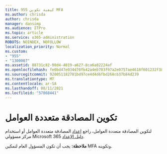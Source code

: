 ```yaml
---
title: 955 كيفية تكوين MFA
ms.author: chrisda
author: chrisda
manager: dansimp
ms.audience: ITPro
ms.topic: article
ms.service: o365-administration
ROBOTS: NOINDEX, NOFOLLOW
localization_priority: Normal
ms.custom:
- "955"
- "1300007"
ms.assetid: 88731c82-90d4-4019-a627-8ca6a82224af
ms.openlocfilehash: fe0bd47e034d70fb42a4eb703f97a2e0757ae4618f601232f385346954389f86
ms.sourcegitcommit: 920051182781bd97ce4d4d6fbd268cb37b84d239
ms.translationtype: MT
ms.contentlocale: ar-SA
ms.lasthandoff: 08/11/2021
ms.locfileid: "57868441"
---
```

# <a name="configure-multifactor-authentication"></a>تكوين المصادقة متعددة العوامل

لتكوين المصادقة متعددة العوامل، راجع [إعداد](https://docs.microsoft.com/microsoft-365/admin/security-and-compliance/set-up-multi-factor-authentication) المصادقة متعددة العوامل أو استخدام مركز مسؤولي Microsoft 365 [دليل الإعداد](https://admin.microsoft.com/AdminPortal/Home?ref=/modernonboarding/mfasetupguide).

**ملاحظة:** يجب أن تكون المسؤول العام لتمكين MFA وتكوينه.
